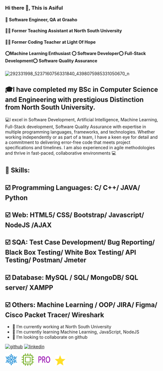 ### Hi there  👋, This is Asiful

#### 💼 Software Engineer, QA at Graaho
#### 👨‍🏫 Former Teaching Assistant at North South University
#### 👨‍🏫 Former Coding Teacher at Light Of Hope

#### ⭕Machine Learning Enthusiast ⭕ Software Developer⭕ Full-Stack Development⭕ Software Quality Assurance
![292331998_5237160756331840_4398075985331050670_n](https://github.com/sheikh-asiful-islam/sheikh-asiful-islam/assets/51376551/d158b5dc-6acf-4712-b5b2-51c254e9a2d6)


## 🎓I have completed my BSc in Computer Science and Engineering with prestigious Distinction from North South University.

💻I excel in Software Development, Artificial Intelligence, Machine Learning, Full-Stack development, Software Quality Assurance with expertise in multiple programming languages, frameworks, and technologies. Whether working independently or as part of a team, I have a keen eye for detail and a commitment to delivering error-free code that meets project specifications and timelines. I am also experienced in agile methodologies and thrive in fast-paced, collaborative environments 💻


## :notebook_with_decorative_cover: Skills:
## :ballot_box_with_check:   Programming Languages: C/ C++/ JAVA/ Python
## :ballot_box_with_check:   Web: HTML5/ CSS/ Bootstrap/ Javascript/ NodeJS /AJAX
## :ballot_box_with_check:   SQA: Test Case Development/ Bug Reporting/ Black Box Testing/ White Box Testing/ API Testing/ Postman/ Jmeter
## :ballot_box_with_check:   Database: MySQL / SQL/ MongoDB/ SQL server/ XAMPP
## :ballot_box_with_check:   Others: Machine Learning / OOP/ JIRA/ Figma/ Cisco Packet Tracer/ Wireshark


- 🔭 I’m currently working at North South University
- 🌱 I’m currently learning Machine Learning, JavaScript, NodeJS
- 👯 I’m looking to collaborate on github




[<img src='https://cdn.jsdelivr.net/npm/simple-icons@3.0.1/icons/github.svg' alt='github' height='40'>](https://github.com/https://github.com/ABmaxplunck)  [<img src='https://cdn.jsdelivr.net/npm/simple-icons@3.0.1/icons/linkedin.svg' alt='linkedin' height='40'>](https://www.linkedin.com/in/https://www.linkedin.com/in/asiful-bijoy-64b55a183//)  

<a href='https://archiveprogram.github.com/'><img src='https://raw.githubusercontent.com/acervenky/animated-github-badges/master/assets/acbadge.gif' width='40' height='40'></a> <a href='https://docs.github.com/en/developers'><img src='https://raw.githubusercontent.com/acervenky/animated-github-badges/master/assets/devbadge.gif' width='40' height='40'></a> <a href='https://github.com/pricing'><img src='https://raw.githubusercontent.com/acervenky/animated-github-badges/master/assets/pro.gif' width='40' height='40'></a> <a href='https://stars.github.com/'><img src='https://raw.githubusercontent.com/acervenky/animated-github-badges/master/assets/starbadge.gif' width='35' height='35'></a> 
